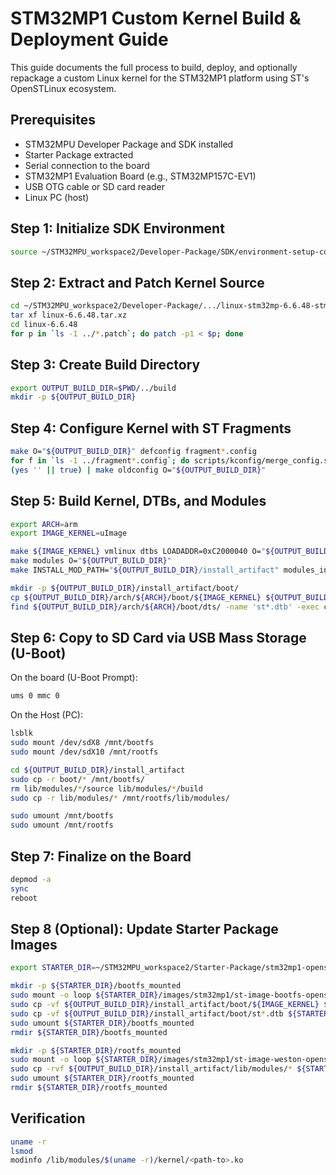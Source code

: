 # STM32MP1 Custom Kernel Build & Deployment Guide

This guide documents the full process to build, deploy, and optionally repackage a custom Linux kernel for the STM32MP1 platform using ST's OpenSTLinux ecosystem.

## Prerequisites

- STM32MPU Developer Package and SDK installed
- Starter Package extracted
- Serial connection to the board
- STM32MP1 Evaluation Board (e.g., STM32MP157C-EV1)
- USB OTG cable or SD card reader
- Linux PC (host)

## Step 1: Initialize SDK Environment

```bash
source ~/STM32MPU_workspace2/Developer-Package/SDK/environment-setup-cortexa7t2hf-neon-vfpv4-ostl-linux-gnueabi
```

## Step 2: Extract and Patch Kernel Source

```bash
cd ~/STM32MPU_workspace2/Developer-Package/.../linux-stm32mp-6.6.48-stm32mp-r1-r0
tar xf linux-6.6.48.tar.xz
cd linux-6.6.48
for p in `ls -1 ../*.patch`; do patch -p1 < $p; done
```

## Step 3: Create Build Directory

```bash
export OUTPUT_BUILD_DIR=$PWD/../build
mkdir -p ${OUTPUT_BUILD_DIR}
```

## Step 4: Configure Kernel with ST Fragments

```bash
make O="${OUTPUT_BUILD_DIR}" defconfig fragment*.config
for f in `ls -1 ../fragment*.config`; do scripts/kconfig/merge_config.sh -m -r -O ${OUTPUT_BUILD_DIR} ${OUTPUT_BUILD_DIR}/.config $f; done
(yes '' || true) | make oldconfig O="${OUTPUT_BUILD_DIR}"
```

## Step 5: Build Kernel, DTBs, and Modules

```bash
export ARCH=arm
export IMAGE_KERNEL=uImage

make ${IMAGE_KERNEL} vmlinux dtbs LOADADDR=0xC2000040 O="${OUTPUT_BUILD_DIR}"
make modules O="${OUTPUT_BUILD_DIR}"
make INSTALL_MOD_PATH="${OUTPUT_BUILD_DIR}/install_artifact" modules_install O="${OUTPUT_BUILD_DIR}"

mkdir -p ${OUTPUT_BUILD_DIR}/install_artifact/boot/
cp ${OUTPUT_BUILD_DIR}/arch/${ARCH}/boot/${IMAGE_KERNEL} ${OUTPUT_BUILD_DIR}/install_artifact/boot/
find ${OUTPUT_BUILD_DIR}/arch/${ARCH}/boot/dts/ -name 'st*.dtb' -exec cp '{}' ${OUTPUT_BUILD_DIR}/install_artifact/boot/ \;
```

## Step 6: Copy to SD Card via USB Mass Storage (U-Boot)

On the board (U-Boot Prompt):

```bash
ums 0 mmc 0
```

On the Host (PC):

```bash
lsblk
sudo mount /dev/sdX8 /mnt/bootfs
sudo mount /dev/sdX10 /mnt/rootfs

cd ${OUTPUT_BUILD_DIR}/install_artifact
sudo cp -r boot/* /mnt/bootfs/
rm lib/modules/*/source lib/modules/*/build
sudo cp -r lib/modules/* /mnt/rootfs/lib/modules/

sudo umount /mnt/bootfs
sudo umount /mnt/rootfs
```

## Step 7: Finalize on the Board

```bash
depmod -a
sync
reboot
```

## Step 8 (Optional): Update Starter Package Images

```bash
export STARTER_DIR=~/STM32MPU_workspace2/Starter-Package/stm32mp1-openstlinux-6.6-yocto-scarthgap-mpu-v24.11.06

mkdir -p ${STARTER_DIR}/bootfs_mounted
sudo mount -o loop ${STARTER_DIR}/images/stm32mp1/st-image-bootfs-openstlinux-weston-stm32mp1.ext4 ${STARTER_DIR}/bootfs_mounted
sudo cp -vf ${OUTPUT_BUILD_DIR}/install_artifact/boot/${IMAGE_KERNEL} ${STARTER_DIR}/bootfs_mounted/
sudo cp -vf ${OUTPUT_BUILD_DIR}/install_artifact/boot/st*.dtb ${STARTER_DIR}/bootfs_mounted/
sudo umount ${STARTER_DIR}/bootfs_mounted
rmdir ${STARTER_DIR}/bootfs_mounted

mkdir -p ${STARTER_DIR}/rootfs_mounted
sudo mount -o loop ${STARTER_DIR}/images/stm32mp1/st-image-weston-openstlinux-weston-stm32mp1.ext4 ${STARTER_DIR}/rootfs_mounted
sudo cp -rvf ${OUTPUT_BUILD_DIR}/install_artifact/lib/modules/* ${STARTER_DIR}/rootfs_mounted/lib/modules
sudo umount ${STARTER_DIR}/rootfs_mounted
rmdir ${STARTER_DIR}/rootfs_mounted
```

## Verification

```bash
uname -r
lsmod
modinfo /lib/modules/$(uname -r)/kernel/<path-to>.ko
```

